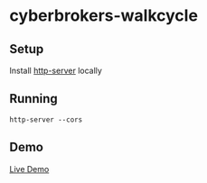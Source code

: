 # cyberbrokers-walkcycle

## Setup

Install [http-server](https://www.npmjs.com/package/http-server) locally

## Running

`http-server --cors`

## Demo
[Live Demo](https://vinny-888.github.io/cyberbrokers-walkcycle)
